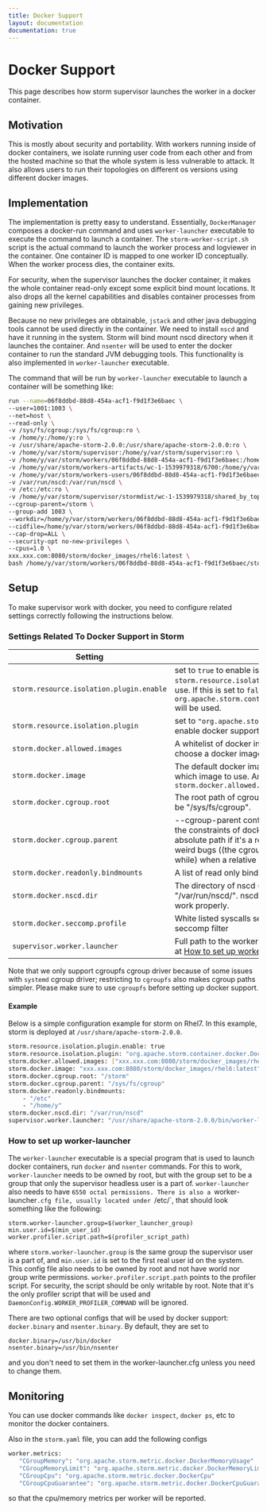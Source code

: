 ```yaml
---
title: Docker Support
layout: documentation
documentation: true
---
```


# Docker Support

This page describes how storm supervisor launches the worker in a docker container. 

## Motivation

This is mostly about security and portability. With workers running inside of docker containers, we isolate running user code from each other and from the hosted machine so that the whole system is less vulnerable to attack. 
It also allows users to run their topologies on different os versions using different docker images.

## Implementation

The implementation is pretty easy to understand. Essentially, `DockerManager` composes a docker-run command and uses `worker-launcher` executable to execute the command 
to launch a container. The `storm-worker-script.sh` script is the actual command to launch the worker process and logviewer in the container.
One container ID is mapped to one worker ID conceptually. When the worker process dies, the container exits. 

For security, when the supervisor launches the docker container, it makes the whole container read-only except some explicit bind mount locations.
It also drops all the kernel capabilities and disables container processes from gaining new privileges. 

Because no new privileges are obtainable, `jstack` and other java debugging tools cannot be used directly in the container. 
We need to install `nscd` and have it running in the system. Storm will bind mount nscd directory when it launches the container. 
And `nsenter` will be used to enter the docker container to run the standard JVM debugging tools. This functionality is also implemented in `worker-launcher` executable.

The command that will be run by `worker-launcher` executable to launch a container will be something like:

```bash
run --name=06f8ddbd-88d8-454a-acf1-f9d1f3e6baec \
--user=1001:1003 \
--net=host \
--read-only \
-v /sys/fs/cgroup:/sys/fs/cgroup:ro \
-v /home/y:/home/y:ro \
-v /usr/share/apache-storm-2.0.0:/usr/share/apache-storm-2.0.0:ro \
-v /home/y/var/storm/supervisor:/home/y/var/storm/supervisor:ro \
-v /home/y/var/storm/workers/06f8ddbd-88d8-454a-acf1-f9d1f3e6baec:/home/y/var/storm/workers/06f8ddbd-88d8-454a-acf1-f9d1f3e6baec \
-v /home/y/var/storm/workers-artifacts/wc-1-1539979318/6700:/home/y/var/storm/workers-artifacts/wc-1-1539979318/6700 \
-v /home/y/var/storm/workers-users/06f8ddbd-88d8-454a-acf1-f9d1f3e6baec:/home/y/var/storm/workers-users/06f8ddbd-88d8-454a-acf1-f9d1f3e6baec \
-v /var/run/nscd:/var/run/nscd \
-v /etc:/etc:ro \
-v /home/y/var/storm/supervisor/stormdist/wc-1-1539979318/shared_by_topology/tmp:/tmp \
--cgroup-parent=/storm \
--group-add 1003 \
--workdir=/home/y/var/storm/workers/06f8ddbd-88d8-454a-acf1-f9d1f3e6baec \
--cidfile=/home/y/var/storm/workers/06f8ddbd-88d8-454a-acf1-f9d1f3e6baec/container.cid \
--cap-drop=ALL \
--security-opt no-new-privileges \
--cpus=1.0 \
xxx.xxx.com:8080/storm/docker_images/rhel6:latest \
bash /home/y/var/storm/workers/06f8ddbd-88d8-454a-acf1-f9d1f3e6baec/storm-worker-script.sh
```


## Setup

To make supervisor work with docker, you need to configure related settings correctly following the instructions below.

### Settings Related To Docker Support in Storm

| Setting                                   | Description                                                                                                                                                                                                                                                                                                                                                                                                                                                                                                                            |
|-------------------------------------------|-------------------------------------------------------------------------------------------------------------------------------------------------------------------------------------------------------------------------------------------------------------------------------------------------------------------------------------------------------------------------------------------------------------------------------------------------------------------------------------------------------------------------------------|
| `storm.resource.isolation.plugin.enable`  | set to `true` to enable isolation plugin. `storm.resource.isolation.plugin` determines which plugin to use. If this is set to `false`, `org.apache.storm.container.DefaultResourceIsolationManager` will be used.                                                                                                                                                                                                                                           |
| `storm.resource.isolation.plugin`         | set to `"org.apache.storm.container.docker.DockerManager"` to enable docker support                                                                                                                                                                                                                                                                                                                                                                                                                              |
| `storm.docker.allowed.images`             | A whitelist of docker images that can be used. Users can only choose a docker image from the list.
| `storm.docker.image`                      | The default docker image to be used if user doesn't specify which image to use. And it must belong to the `storm.docker.allowed.images` 
| `storm.docker.cgroup.root`                | The root path of cgroup for docker to use. On RHEL7, it should be "/sys/fs/cgroup".
| `storm.docker.cgroup.parent`              | --cgroup-parent config for docker command. It must follow the constraints of docker commands. The path will be made as absolute path if it's a relative path because we saw some weird bugs ((the cgroup memory directory disappears after a while) when a relative path is used.
| `storm.docker.readonly.bindmounts`        | A list of read only bind mounted directories.
| `storm.docker.nscd.dir`                   | The directory of nscd (name service cache daemon), e.g. "/var/run/nscd/". nscd must be running so that profiling can work properly.
| `storm.docker.seccomp.profile`            | White listed syscalls seccomp Json file to be used as a seccomp filter
| `supervisor.worker.launcher`              | Full path to the worker-launcher executable. Details explained at [How to set up worker-launcher](#how-to-set-up-worker-launcher)

Note that we only support cgroupfs cgroup driver because of some issues with `systemd` cgroup driver; restricting to `cgroupfs` also makes cgroup paths simpler. Please make sure to use `cgroupfs` before setting up docker support.

#### Example

Below is a simple configuration example for storm on Rhel7. In this example, storm is deployed at `/usr/share/apache-storm-2.0.0`.

```bash
storm.resource.isolation.plugin.enable: true
storm.resource.isolation.plugin: "org.apache.storm.container.docker.DockerManager"
storm.docker.allowed.images: ["xxx.xxx.com:8080/storm/docker_images/rhel6:latest"]
storm.docker.image: "xxx.xxx.com:8080/storm/docker_images/rhel6:latest"
storm.docker.cgroup.root: "/storm"
storm.docker.cgroup.parent: "/sys/fs/cgroup"
storm.docker.readonly.bindmounts:
    - "/etc"
    - "/home/y"
storm.docker.nscd.dir: "/var/run/nscd"
supervisor.worker.launcher: "/usr/share/apache-storm-2.0.0/bin/worker-launcher"
```

### How to set up worker-launcher

The `worker-launcher` executable is a special program that is used to launch docker containers, run `docker` and `nsenter` commands.
For this to work, `worker-launcher` needs to be owned by root, but with the group set to be a group that only the supervisor headless user is a part of. 
`worker-launcher` also needs to have `6550 octal permissions. There is also a `worker-launcher`.cfg file, usually located under `/etc/`, that should look something like the following:
```
storm.worker-launcher.group=$(worker_launcher_group)
min.user.id=$(min_user_id)
worker.profiler.script.path=$(profiler_script_path)
```
where `storm.worker-launcher.group` is the same group the supervisor user is a part of, and `min.user.id` is set to the first real user id on the system. This config file also needs to be owned by root and not have world nor group write permissions. 
`worker.profiler.script.path` points to the profiler script. For security, the script should be only writable by root. Note that it's the only profiler script that will be used and `DaemonConfig.WORKER_PROFILER_COMMAND` will be ignored.

There are two optional configs that will be used by docker support: `docker.binary` and `nsenter.binary`. By default, they are set to
```
docker.binary=/usr/bin/docker
nsenter.binary=/usr/bin/nsenter
```
and you don't need to set them in the worker-launcher.cfg unless you need to change them.

## Monitoring

You can use docker commands like `docker inspect`, `docker ps`, etc to monitor the docker containers. 

Also in the `storm.yaml` file, you can add the following configs

```bash
worker.metrics:
   "CGroupMemory": "org.apache.storm.metric.docker.DockerMemoryUsage"
   "CGroupMemoryLimit": "org.apache.storm.metric.docker.DockerMemoryLimit"
   "CGroupCpu": "org.apache.storm.metric.docker.DockerCpu"
   "CGroupCpuGuarantee": "org.apache.storm.metric.docker.DockerCpuGuarantee"
```

so that the cpu/memory metrics per worker will be reported.